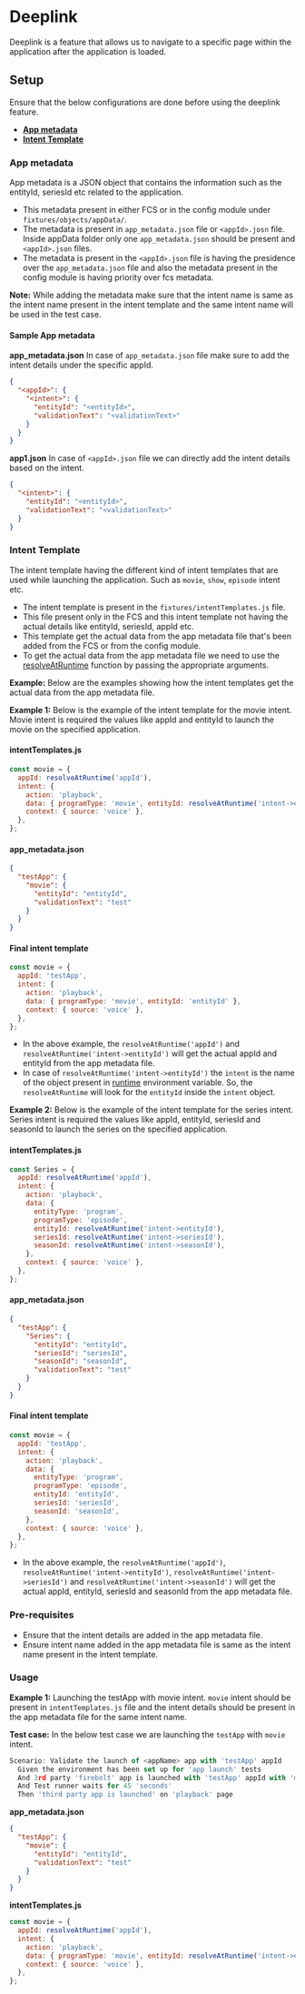 # Deeplink

Deeplink is a feature that allows us to navigate to a specific page within the application after the application is loaded.

## Setup

Ensure that the below configurations are done before using the deeplink feature.

- **[App metadata](#app-metadata)**
- **[Intent Template](#intent-template)**

### App metadata

App metadata is a JSON object that contains the information such as the entityId, seriesId etc related to the application.

- This metadata present in either FCS or in the config module under `fixtures/objects/appData/`.
- The metadata is present in `app_metadata.json` file or `<appId>.josn` file. Inside appData folder only one `app_metadata.json` should be present and `<appId>.json` files.
- The metadata is present in the `<appId>.json` file is having the presidence over the `app_metadata.json` file and also the metadata present in the config module is having priority over fcs metadata.

**Note:** While adding the metadata make sure that the intent name is same as the intent name present in the intent template and the same intent name will be used in the test case.

#### Sample App metadata

**app_metadata.json** In case of `app_metadata.json` file make sure to add the intent details under the specific appId.

```json
{
  "<appId>": {
    "<intent>": {
      "entityId": "<entityId>",
      "validationText": "<validationText>"
    }
  }
}
```

**app1.json** In case of `<appId>.json` file we can directly add the intent details based on the intent.

```json
{
  "<intent>": {
    "entityId": "<entityId>",
    "validationText": "<validationText>"
  }
}
```

### Intent Template

The intent template having the different kind of intent templates that are used while launching the application. Such as `movie`, `show`, `episode` intent etc.

- The intent template is present in the `fixtures/intentTemplates.js` file.
- This file present only in the FCS and this intent template not having the actual details like entityId, seriesId, appId etc.
- This template get the actual data from the app metadata file that's been added from the FCS or from the config module.
- To get the actual data from the app metadata file we need to use the [resolveAtRuntime](./dynamicObjects.md#resolveatruntime-function) function by passing the appropriate arguments.

**Example:** Below are the examples showing how the intent templates get the actual data from the app metadata file.

**Example 1:** Below is the example of the intent template for the movie intent. Movie intent is required the values like appId and entityId to launch the movie on the specified application.

#### intentTemplates.js

```javascript
const movie = {
  appId: resolveAtRuntime('appId'),
  intent: {
    action: 'playback',
    data: { programType: 'movie', entityId: resolveAtRuntime('intent->entityId') },
    context: { source: 'voice' },
  },
};
```

#### app_metadata.json

```json
{
  "testApp": {
    "movie": {
      "entityId": "entityId",
      "validationText": "test"
    }
  }
}
```

#### Final intent template

```javascript
const movie = {
  appId: 'testApp',
  intent: {
    action: 'playback',
    data: { programType: 'movie', entityId: 'entityId' },
    context: { source: 'voice' },
  },
};
```

- In the above example, the `resolveAtRuntime('appId')` and `resolveAtRuntime('intent->entityId')` will get the actual appId and entityId from the app metadata file.
- In case of `resolveAtRuntime('intent->entityId')` the `intent` is the name of the object present in [runtime](./dynamicObjects.md#runtime-variables) environment variable. So, the `resolveAtRuntime` will look for the `entityId` inside the `intent` object.

**Example 2:** Below is the example of the intent template for the series intent. Series intent is required the values like appId, entityId, seriesId and seasonId to launch the series on the specified application.

#### intentTemplates.js

```javascript
const Series = {
  appId: resolveAtRuntime('appId'),
  intent: {
    action: 'playback',
    data: {
      entityType: 'program',
      programType: 'episode',
      entityId: resolveAtRuntime('intent->entityId'),
      seriesId: resolveAtRuntime('intent->seriesId'),
      seasonId: resolveAtRuntime('intent->seasonId'),
    },
    context: { source: 'voice' },
  },
};
```

#### app_metadata.json

```json
{
  "testApp": {
    "Series": {
      "entityId": "entityId",
      "seriesId": "seriesId",
      "seasonId": "seasonId",
      "validationText": "test"
    }
  }
}
```

#### Final intent template

```javascript
const movie = {
  appId: 'testApp',
  intent: {
    action: 'playback',
    data: {
      entityType: 'program',
      programType: 'episode',
      entityId: 'entityId',
      seriesId: 'seriesId',
      seasonId: 'seasonId',
    },
    context: { source: 'voice' },
  },
};
```

- In the above example, the `resolveAtRuntime('appId')`, `resolveAtRuntime('intent->entityId')`, `resolveAtRuntime('intent->seriesId')` and `resolveAtRuntime('intent->seasonId')` will get the actual appId, entityId, seriesId and seasonId from the app metadata file.

### Pre-requisites

- Ensure that the intent details are added in the app metadata file.
- Ensure intent name added in the app metadata file is same as the intent name present in the intent template.

### Usage

**Example 1:** Launching the testApp with movie intent. `movie` intent should be present in `intentTemplates.js` file and the intent details should be present in the app metadata file for the same intent name.

**Test case:**
In the below test case we are launching the `testApp` with `movie` intent.
```javascript
Scenario: Validate the launch of <appName> app with 'testApp' appId
  Given the environment has been set up for 'app launch' tests
  And 3rd party 'firebolt' app is launched with 'testApp' appId with 'movie' intent
  And Test runner waits for 45 'seconds'
  Then 'third party app is launched' on 'playback' page
```

**app_metadata.json**
```json
{
  "testApp": {
    "movie": {
      "entityId": "entityId",
      "validationText": "test"
    }
  }
}
```

**intentTemplates.js**
```javascript
const movie = {
  appId: resolveAtRuntime('appId'),
  intent: {
    action: 'playback',
    data: { programType: 'movie', entityId: resolveAtRuntime('intent->entityId') },
    context: { source: 'voice' },
  },
};
```